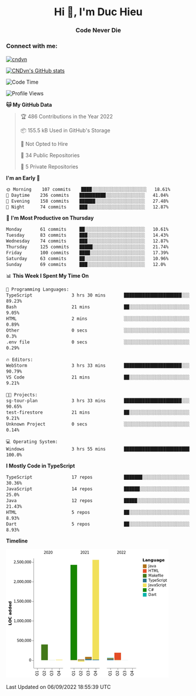 <h1 align="center">Hi 👋, I'm Duc Hieu</h1>
<h3 align="center">Code Never Die</h3>

<h3 align="left">Connect with me:</h3>
<p align="left">
<a href="https://linkedin.com/in/cndvn" target="blank"><img align="center" src="https://img.shields.io/badge/LinkedIn-0077B5?style=for-the-badge&logo=linkedin&logoColor=white" alt="cndvn"/></a>
<!--
<a href="https://fb.com/cnd.duchieu" target="blank"><img align="center" src="https://img.shields.io/badge/Facebook-1877F2?style=for-the-badge&logo=facebook&logoColor=white" alt="cnd.duchieu"/></a>
 -->
</p>

[![CNDvn's GitHub stats](https://github-readme-stats.vercel.app/api?username=cndvn)](https://github.com/anuraghazra/github-readme-stats)

<!--START_SECTION:waka-->
![Code Time](http://img.shields.io/badge/Code%20Time-880%20hrs%2034%20mins-blue)

![Profile Views](http://img.shields.io/badge/Profile%20Views-0-blue)

**🐱 My GitHub Data** 

> 🏆 486 Contributions in the Year 2022
 > 
> 📦 155.5 kB Used in GitHub's Storage 
 > 
> 🚫 Not Opted to Hire
 > 
> 📜 34 Public Repositories 
 > 
> 🔑 5 Private Repositories  
 > 
**I'm an Early 🐤** 

```text
🌞 Morning    107 commits    ████░░░░░░░░░░░░░░░░░░░░░   18.61% 
🌆 Daytime    236 commits    ██████████░░░░░░░░░░░░░░░   41.04% 
🌃 Evening    158 commits    ██████░░░░░░░░░░░░░░░░░░░   27.48% 
🌙 Night      74 commits     ███░░░░░░░░░░░░░░░░░░░░░░   12.87%

```
📅 **I'm Most Productive on Thursday** 

```text
Monday       61 commits     ██░░░░░░░░░░░░░░░░░░░░░░░   10.61% 
Tuesday      83 commits     ███░░░░░░░░░░░░░░░░░░░░░░   14.43% 
Wednesday    74 commits     ███░░░░░░░░░░░░░░░░░░░░░░   12.87% 
Thursday     125 commits    █████░░░░░░░░░░░░░░░░░░░░   21.74% 
Friday       100 commits    ████░░░░░░░░░░░░░░░░░░░░░   17.39% 
Saturday     63 commits     ██░░░░░░░░░░░░░░░░░░░░░░░   10.96% 
Sunday       69 commits     ███░░░░░░░░░░░░░░░░░░░░░░   12.0%

```


📊 **This Week I Spent My Time On** 

```text
💬 Programming Languages: 
TypeScript               3 hrs 30 mins       ██████████████████████░░░   89.23% 
Bash                     21 mins             ██░░░░░░░░░░░░░░░░░░░░░░░   9.05% 
HTML                     2 mins              ░░░░░░░░░░░░░░░░░░░░░░░░░   0.89% 
Other                    0 secs              ░░░░░░░░░░░░░░░░░░░░░░░░░   0.3% 
.env file                0 secs              ░░░░░░░░░░░░░░░░░░░░░░░░░   0.29%

🔥 Editors: 
WebStorm                 3 hrs 33 mins       ██████████████████████░░░   90.79% 
VS Code                  21 mins             ██░░░░░░░░░░░░░░░░░░░░░░░   9.21%

🐱‍💻 Projects: 
sg-tour-plan             3 hrs 33 mins       ██████████████████████░░░   90.65% 
test-firestore           21 mins             ██░░░░░░░░░░░░░░░░░░░░░░░   9.21% 
Unknown Project          0 secs              ░░░░░░░░░░░░░░░░░░░░░░░░░   0.14%

💻 Operating System: 
Windows                  3 hrs 55 mins       █████████████████████████   100.0%

```

**I Mostly Code in TypeScript** 

```text
TypeScript               17 repos            ███████░░░░░░░░░░░░░░░░░░   30.36% 
JavaScript               14 repos            ██████░░░░░░░░░░░░░░░░░░░   25.0% 
Java                     12 repos            █████░░░░░░░░░░░░░░░░░░░░   21.43% 
HTML                     5 repos             ██░░░░░░░░░░░░░░░░░░░░░░░   8.93% 
Dart                     5 repos             ██░░░░░░░░░░░░░░░░░░░░░░░   8.93%

```


**Timeline**

![Chart not found](https://raw.githubusercontent.com/CNDvn/CNDvn/main/charts/bar_graph.png) 


 Last Updated on 06/09/2022 18:55:39 UTC
<!--END_SECTION:waka-->

